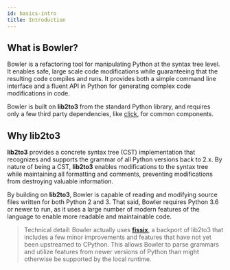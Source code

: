 ```yaml
---
id: basics-intro
title: Introduction
---
```


## What is Bowler?

Bowler is a refactoring tool for manipulating Python at the syntax tree level. It
enables safe, large scale code modifications while guaranteeing that the resulting code
compiles and runs. It provides both a simple command line interface and a fluent API in
Python for generating complex code modifications in code.

Bowler is built on **lib2to3** from the standard Python library, and requires only a few
third party dependencies, like [click][], for common components.


## Why lib2to3

**lib2to3** provides a concrete syntax tree (CST) implementation that recognizes and
supports the grammar of all Python versions back to 2.x.  By nature of being a CST,
**lib2to3** enables modifications to the syntax tree while maintaining all formatting and
comments, preventing modifications from destroying valuable information.

By building on **lib2to3**, Bowler is capable of reading and modifying source files
written for both Python 2 and 3.  That said, Bowler requires Python 3.6 or newer to run,
as it uses a large number of modern features of the language to enable more readable
and maintainable code.

> Technical detail: Bowler actually uses **[fissix][]**, a backport of lib2to3 that
> includes a few minor improvements and features that have not yet been upstreamed
> to CPython.  This allows Bowler to parse grammars and utilize features from newer
> versions of Python than might otherwise be supported by the local runtime.


[click]: http://click.pocoo.org/
[fissix]: https://github.com/jreese/fissix
